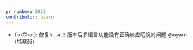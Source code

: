```yaml
---
pr_number: 5828
contributor: uyarn
---
```


- fix(Chat): 修复`0..4.3` 版本后多语言功能没有正确响应切换的问题 @uyarn ([#5828](https://github.com/Tencent/tdesign-vue-next/pull/5828))
